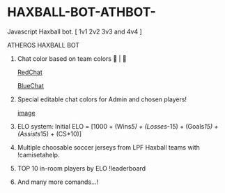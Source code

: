 # HAXBALL-BOT-ATHBOT-
Javascript Haxball bot. [ 1v1 2v2 3v3 and 4v4 ]

ATHEROS HAXBALL BOT
1. Chat color based on team colors 🔵 | 🔴


      [RedChat](https://user-images.githubusercontent.com/90487517/233258955-e016d1c6-b81b-42f2-8961-f72df04bfda3.JPG)


      [BlueChat](https://user-images.githubusercontent.com/90487517/233258958-dd4aa83b-7f24-47ce-86fb-d7ef804b115b.JPG)

3. Special editable chat colors for Admin and chosen players!

  
      [image](https://user-images.githubusercontent.com/90487517/233259043-3b410923-5568-490f-9759-ee1c370bb158.png)

4. ELO system: Initial ELO = [1000 + (Wins*5) + (Losses*-15) + (Goals*15) + (Assists*15) + (CS*10)]
5. Multiple choosable soccer jerseys from LPF Haxball teams with !camisetahelp.
6. TOP 10 in-room players by ELO !leaderboard
7. And many more comands...!
